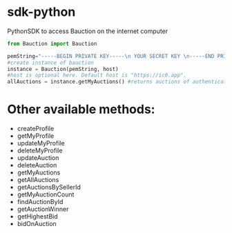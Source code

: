 # sdk-python

PythonSDK to access Bauction on the internet computer

```py
from Bauction import Bauction

pemString="-----BEGIN PRIVATE KEY-----\n YOUR SECRET KEY \n-----END PRIVATE KEY-----"
#create instance of bauction
instance = Bauction(pemString, host)
#host is optional here. Default host is "https://ic0.app".
allAuctions = instance.getMyAuctions() #returns auctions of authenticated user.
```

# Other available methods:

- createProfile
- getMyProfile
- updateMyProfile
- deleteMyProfile
- updateAuction
- deleteAuction
- getMyAuctions
- getAllAuctions
- getAuctionsBySellerId
- getMyAuctionCount
- findAuctionById
- getAuctionWinner
- getHighestBid
- bidOnAuction
